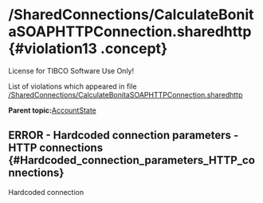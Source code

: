 # /SharedConnections/CalculateBonitaSOAPHTTPConnection.sharedhttp {#violation13 .concept}

License for TIBCO Software Use Only!

List of violations which appeared in file [/SharedConnections/CalculateBonitaSOAPHTTPConnection.sharedhttp](../../../projects/AccountState/SharedConnections/CalculateBonitaSOAPHTTPConnection.sharedhttp.md)

**Parent topic:**[AccountState](../../../qa/projects/AccountState.md)

## ERROR - Hardcoded connection parameters - HTTP connections {#Hardcoded_connection_parameters_HTTP_connections}

Hardcoded connection

